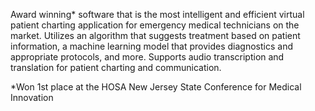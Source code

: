 Award winning* software that is the most intelligent and efficient virtual patient charting application for emergency medical technicians on the market. Utilizes an algorithm that suggests treatment based on patient information, a machine learning model that provides diagnostics and appropriate protocols, and more. Supports audio transcription and translation for patient charting and communication.


*Won 1st place at the HOSA New Jersey State Conference for Medical Innovation
